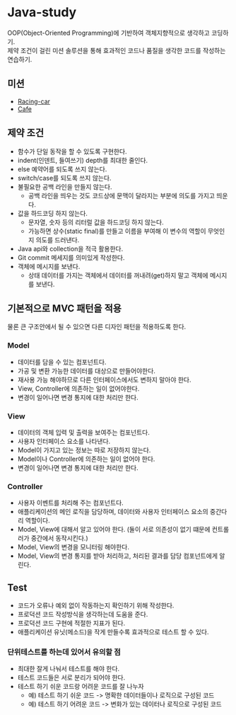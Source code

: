 # Java-study
OOP(Object-Oriented Programming)에 기반하여 객체지향적으로 생각하고 코딩하기.   
제약 조건이 걸린 미션 솔루션을 통해 효과적인 코드나 품질을 생각한 코드를 작성하는 연습하기.   
## 미션
- [Racing-car](https://github.com/mataeLee/java-study/tree/master/racing-car)
- [Cafe](https://github.com/mataeLee/java-study/tree/master/cafe)
## 제약 조건
- 함수가 단일 동작을 할 수 있도록 구현한다.
- indent(인덴트, 들여쓰기) depth를 최대한 줄인다.
- else 예약어를 되도록 쓰지 않는다.
- switch/case를 되도록 쓰지 않는다.
- 불필요한 공백 라인을 만들지 않는다.
    * 공백 라인을 띄우는 것도 코드상에 문맥이 달라지는 부분에 의도를 가지고 띄운다.
- 값을 하드코딩 하지 않는다.
    * 문자열, 숫자 등의 리터럴 값을 하드코딩 하지 않는다.
    * 가능하면 상수(static final)를 만들고 이름을 부여해 이 변수의 역할이 무엇인지 의도를 드러낸다.
- Java api와 collection을 적극 활용한다.
- Git commit 메세지를 의미있게 작성한다.
- 객체에 메시지를 보낸다.
    * 상태 데이터를 가지는 객체에서 데이터를 꺼내려(get)하지 말고 객체에 메시지를 보낸다.
    
## 기본적으로 MVC 패턴을 적용
물론 큰 구조안에서 될 수 있으면 다른 디자인 패턴을 적용하도록 한다.

### Model
- 데이터를 담을 수 있는 컴포넌트다.
- 가공 및 변환 가능한 데이터를 대상으로 만들어야한다.
- 재사용 가능 해야하므로 다른 인터페이스에서도 변하지 말아야 한다.
- View, Controller에 의존하는 일이 없어야한다.
- 변경이 일어나면 변경 통지에 대한 처리만 한다.

### View
- 데이터의 객체 입력 및 출력을 보여주는 컴포넌트다.
- 사용자 인터페이스 요소를 나타낸다.
- Model이 가지고 있는 정보는 따로 저장하지 않는다.
- Model이나 Controller에 의존하는 일이 없어야 한다.
- 변경이 일어나면 변경 통지에 대한 처리만 한다.

### Controller
- 사용자 이벤트를 처리해 주는 컴포넌트다.
- 애플리케이션의 메인 로직을 담당하며, 데이터와 사용자 인터페이스 요소의 중간다리 역할이다.
- Model, View에 대해서 알고 있어야 한다. (둘이 서로 의존성이 없기 떄문에 컨트롤러가 중간에서 동작시킨다.)
- Model, View의 변경을 모니터링 해야한다.
- Model, View의 변경 통지를 받아 처리하고, 처리된 결과를 담당 컴포넌트에게 알린다.
    
## Test
- 코드가 오류나 예외 없이 작동하는지 확인하기 위해 작성한다.
- 프로덕션 코드 작성방식을 생각하는데 도움을 준다.
- 프로덕션 코드 구현에 적절한 지표가 된다.
- 애플리케이션 유닛(메소드)을 작게 만들수록 효과적으로 테스트 할 수 있다.

### 단위테스트를 하는데 있어서 유의할 점
- 최대한 잘게 나눠서 테스트를 해야 한다.
- 테스트 코드들은 서로 분리가 되어야 한다.
- 테스트 하기 쉬운 코드랑 어려운 코드를 잘 나누자
    * 예) 테스트 하기 쉬운 코드 -> 명확한 데이터들이나 로직으로 구성된 코드
    * 예) 테스트 하기 어려운 코드 -> 변화가 있는 데이터나 로직으로 구성된 코드

